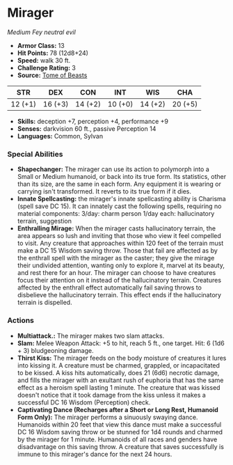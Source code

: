 # Mirager

*Medium* *Fey* *neutral evil*

- **Armor Class:** 13
- **Hit Points:** 78 (12d8+24)
- **Speed:** walk 30 ft.
- **Challenge Rating:** 3
- **Source:** [Tome of Beasts](https://koboldpress.com/kpstore/product/tome-of-beasts-for-5th-edition-print/)

| STR | DEX | CON | INT | WIS | CHA |
| --- | --- | --- | --- | --- | --- |
| 12 (+1) | 16 (+3) | 14 (+2) | 10 (+0) | 14 (+2) | 20 (+5) |

- **Skills:** deception +7, perception +4, performance +9
- **Senses:** darkvision 60 ft., passive Perception 14
- **Languages:** Common, Sylvan
### Special Abilities
- **Shapechanger:** The mirager can use its action to polymorph into a Small or Medium humanoid, or back into its true form. Its statistics, other than its size, are the same in each form. Any equipment it is wearing or carrying isn't transformed. It reverts to its true form if it dies.
- **Innate Spellcasting:** the mirager's innate spellcasting ability is Charisma (spell save DC 15). It can innately cast the following spells, requiring no material components:  3/day: charm person  1/day each: hallucinatory terrain, suggestion
- **Enthralling Mirage:** When the mirager casts hallucinatory terrain, the area appears so lush and inviting that those who view it feel compelled to visit. Any creature that approaches within 120 feet of the terrain must make a DC 15 Wisdom saving throw. Those that fail are affected as by the enthrall spell with the mirager as the caster; they give the mirage their undivided attention, wanting only to explore it, marvel at its beauty, and rest there for an hour. The mirager can choose to have creatures focus their attention on it instead of the hallucinatory terrain. Creatures affected by the enthrall effect automatically fail saving throws to disbelieve the hallucinatory terrain. This effect ends if the hallucinatory terrain is dispelled.
### Actions
- **Multiattack.:** The mirager makes two slam attacks.
- **Slam:** Melee Weapon Attack: +5 to hit, reach 5 ft., one target. Hit: 6 (1d6 + 3) bludgeoning damage.
- **Thirst Kiss:** The mirager feeds on the body moisture of creatures it lures into kissing it. A creature must be charmed, grappled, or incapacitated to be kissed. A kiss hits automatically, does 21 (6d6) necrotic damage, and fills the mirager with an exultant rush of euphoria that has the same effect as a heroism spell lasting 1 minute. The creature that was kissed doesn't notice that it took damage from the kiss unless it makes a successful DC 16 Wisdom (Perception) check.
- **Captivating Dance (Recharges after a Short or Long Rest, Humanoid Form Only):** The mirager performs a sinuously swaying dance. Humanoids within 20 feet that view this dance must make a successful DC 16 Wisdom saving throw or be stunned for 1d4 rounds and charmed by the mirager for 1 minute. Humanoids of all races and genders have disadvantage on this saving throw. A creature that saves successfully is immune to this mirager's dance for the next 24 hours.
